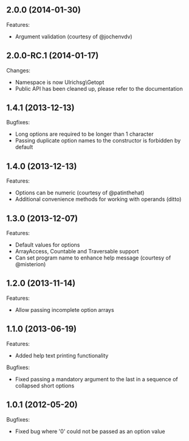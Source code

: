 ## 2.0.0 (2014-01-30)

Features:
* Argument validation (courtesy of @jochenvdv)


## 2.0.0-RC.1 (2014-01-17)

Changes:
* Namespace is now Ulrichsg\Getopt
* Public API has been cleaned up, please refer to the documentation


## 1.4.1 (2013-12-13)

Bugfixes:
* Long options are required to be longer than 1 character
* Passing duplicate option names to the constructor is forbidden by default


## 1.4.0 (2013-12-13)

Features:
* Options can be numeric (courtesy of @patinthehat)
* Additional convenience methods for working with operands (ditto)


## 1.3.0 (2013-12-07)

Features:
* Default values for options
* ArrayAccess, Countable and Traversable support
* Can set program name to enhance help message (courtesy of @misterion)


## 1.2.0 (2013-11-14)

Features:
* Allow passing incomplete option arrays


## 1.1.0 (2013-06-19)

Features:
* Added help text printing functionality

Bugfixes:
* Fixed passing a mandatory argument to the last in a sequence of collapsed short options


## 1.0.1 (2012-05-20)

Bugfixes:
* Fixed bug where '0' could not be passed as an option value

